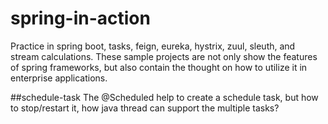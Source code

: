 # spring-in-action
Practice in spring boot, tasks, feign, eureka, hystrix, zuul, sleuth, and stream calculations.
These sample projects are not only show the features of spring frameworks, but also contain the thought 
on how to utilize it in enterprise applications.

##schedule-task
The @Scheduled help to create a schedule task, but how to stop/restart it, how java thread can support the multiple tasks?  